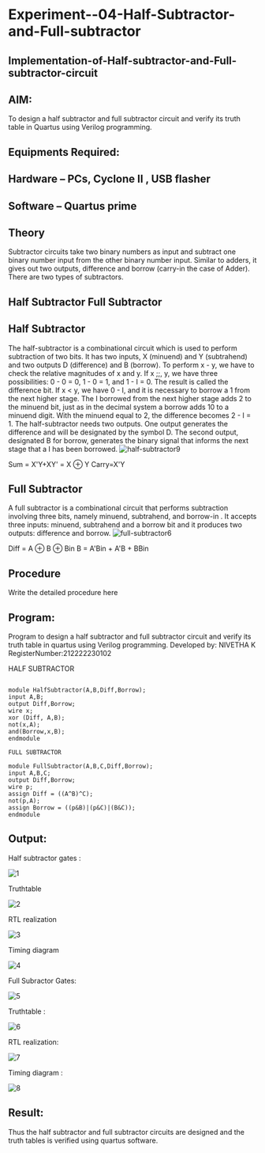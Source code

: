 # Experiment--04-Half-Subtractor-and-Full-subtractor
## Implementation-of-Half-subtractor-and-Full-subtractor-circuit
## AIM:
To design a half subtractor and full subtractor circuit and verify its truth table in Quartus using Verilog programming.

## Equipments Required:
## Hardware – PCs, Cyclone II , USB flasher
## Software – Quartus prime
## Theory
Subtractor circuits take two binary numbers as input and subtract one binary number input from the other binary number input. Similar to adders, it gives out two outputs, difference and borrow (carry-in the case of Adder). There are two types of subtractors.

## Half Subtractor Full Subtractor
## Half Subtractor
The half-subtractor is a combinational circuit which is used to perform subtraction of two bits. It has two inputs, X (minuend) and Y (subtrahend) and two outputs D (difference) and B (borrow). To perform x - y, we have to check the relative magnitudes of x and y. If x ;;, y, we have three possibilities: 0 - 0 = 0, 1 - 0 = 1, and 1 - I = 0. The result is called the difference bit. If x < y, we have 0 - I, and it is necessary to borrow a 1 from the next higher stage. The I borrowed from the next higher stage adds 2 to the minuend bit, just as in the decimal system a borrow adds 10 to a minuend digit. With the minuend equal to 2, the difference becomes 2 - I = 1. The half-subtractor needs two outputs. One output generates the difference and will be designated by the symbol D. The second output, designated B for borrow, generates the binary signal that informs the next stage that a I has been borrowed.
![half-subtractor9](https://user-images.githubusercontent.com/36288975/166112538-58c3bc7c-ee5d-4e6a-ac8d-8e8328efe27a.png)


Sum = X'Y+XY' = X ⊕ Y
Carry=X'Y

## Full Subtractor
A full subtractor is a combinational circuit that performs subtraction involving three bits, namely minuend, subtrahend, and borrow-in . It accepts three inputs: minuend, subtrahend and a borrow bit and it produces two outputs: difference and borrow. 
![full-subtractor6](https://user-images.githubusercontent.com/36288975/166112541-24c68359-3de8-4674-ae22-8272ffc385ed.png)


Diff = A ⊕ B ⊕ Bin B = A'Bin + A'B + BBin

## Procedure



Write the detailed procedure here 


## Program:

Program to design a half subtractor and full subtractor circuit and verify its truth table in quartus using Verilog programming.
Developed by: NIVETHA K 
RegisterNumber:212222230102


HALF SUBTRACTOR
```

module HalfSubtractor(A,B,Diff,Borrow);
input A,B;
output Diff,Borrow;
wire x;
xor (Diff, A,B);
not(x,A);
and(Borrow,x,B);
endmodule
```
```
FULL SUBTRACTOR

module FullSubtractor(A,B,C,Diff,Borrow);
input A,B,C;
output Diff,Borrow;
wire p;
assign Diff = ((A^B)^C);
not(p,A);
assign Borrow = ((p&B)|(p&C)|(B&C));
endmodule
```
## Output:

Half subtractor gates :


![1](https://github.com/NivethaKumar30/Experiment--03-Half-Subtractor-and-Full-subtractor/assets/119559844/56baf22e-8051-43e5-98a9-4b7131da93be)

Truthtable


![2](https://github.com/NivethaKumar30/Experiment--03-Half-Subtractor-and-Full-subtractor/assets/119559844/71db73ae-58f0-4275-8bda-34d5ed73c818)

RTL realization


![3](https://github.com/NivethaKumar30/Experiment--03-Half-Subtractor-and-Full-subtractor/assets/119559844/0c0d2cd4-fb01-470d-bf93-773f3eb4f542)

Timing diagram


![4](https://github.com/NivethaKumar30/Experiment--03-Half-Subtractor-and-Full-subtractor/assets/119559844/d70ad0fb-36bb-4aa2-b5d6-1eccdee4e142)

Full Subractor Gates:


![5](https://github.com/NivethaKumar30/Experiment--03-Half-Subtractor-and-Full-subtractor/assets/119559844/306dfaaf-d1f8-430f-8d5e-225345055a8c)

Truthtable :


![6](https://github.com/NivethaKumar30/Experiment--03-Half-Subtractor-and-Full-subtractor/assets/119559844/d1fc1c23-fbcf-487b-9fc1-8b1db2ace334)

RTL realization:


![7](https://github.com/NivethaKumar30/Experiment--03-Half-Subtractor-and-Full-subtractor/assets/119559844/b6805c2d-aba9-4102-a4c5-f0888f6a1255)

Timing diagram :


![8](https://github.com/NivethaKumar30/Experiment--03-Half-Subtractor-and-Full-subtractor/assets/119559844/f05c0985-8425-4e5f-8d64-d9e5a89d7736)



## Result:
Thus the half subtractor and full subtractor circuits are designed and the truth tables is verified using quartus software.

